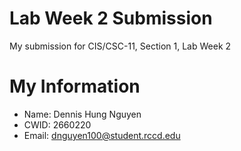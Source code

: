 # Lab Week 2 Submission

My submission for CIS/CSC-11, Section 1, Lab Week 2

# My Information

* Name: Dennis Hung Nguyen
* CWID: 2660220
* Email: dnguyen100@student.rccd.edu
